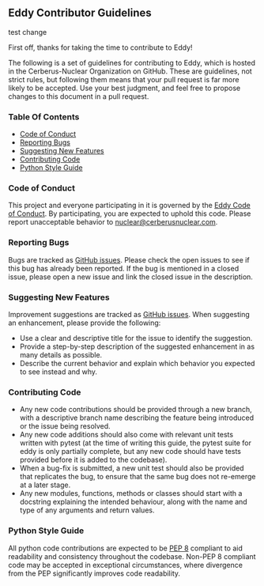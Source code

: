 ## Eddy Contributor Guidelines

test change

First off, thanks for taking the time to contribute to Eddy!

The following is a set of guidelines for contributing to Eddy, which is hosted in the Cerberus-Nuclear Organization on GitHub. 
These are guidelines, not strict rules, but following them means that your pull request is far more likely to be accepted.
Use your best judgment, and feel free to propose changes to this document in a pull request.

### Table Of Contents

 * [Code of Conduct](#code-of-conduct)
 * [Reporting Bugs](#reporting-bugs)
 * [Suggesting New Features](#suggesting-new-features)
 * [Contributing Code](#contributing-code)
 * [Python Style Guide](#python-style-guide)

### Code of Conduct

This project and everyone participating in it is governed by the [Eddy Code of Conduct](CODE_OF_CONDUCT.md). 
By participating, you are expected to uphold this code. Please report unacceptable behavior to [nuclear@cerberusnuclear.com](mailto:nuclear@cerberusnuclear.com).

### Reporting Bugs

Bugs are tracked as [GitHub issues](https://guides.github.com/features/issues/). Please check the open issues to see if this bug has already been reported. 
If the bug is mentioned in a closed issue, please open a new issue and link the closed issue in the description.

### Suggesting New Features

Improvement suggestions are tracked as [GitHub issues](https://guides.github.com/features/issues/). When suggesting an enhancement, please provide the following:
* Use a clear and descriptive title for the issue to identify the suggestion.
* Provide a step-by-step description of the suggested enhancement in as many details as possible.
* Describe the current behavior and explain which behavior you expected to see instead and why.

### Contributing Code

* Any new code contributions should be provided through a new branch, with a descriptive branch name describing the feature being introduced or the issue being resolved.
* Any new code additions should also come with relevant unit tests written with pytest (at the time of writing this guide, the pytest suite for eddy is only partially complete,
but any new code should have tests provided before it is added to the codebase).
* When a bug-fix is submitted, a new unit test should also be provided that replicates the bug, to ensure that the same bug does not re-emerge at a later stage.
* Any new modules, functions, methods or classes should start with a docstring explaining the intended behaviour, along with the name and type of any arguments and return values.

### Python Style Guide

All python code contributions are expected to be [PEP 8](https://www.python.org/dev/peps/pep-0008/) compliant to aid readability and consistency throughout the codebase. 
Non-PEP 8 compliant code may be accepted in exceptional circumstances, where divergence from the PEP significantly improves code readability.

